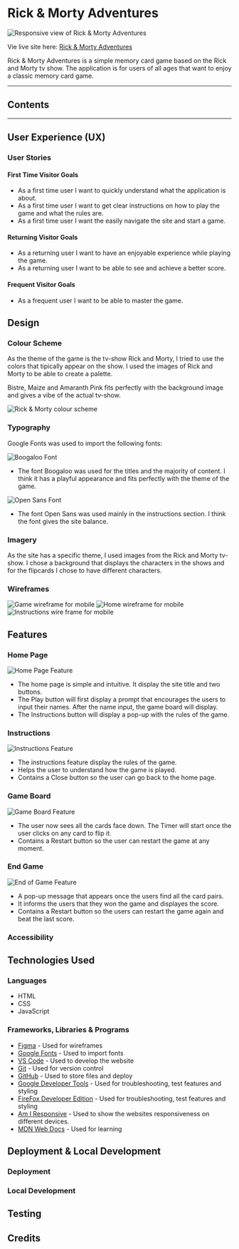 # Rick & Morty Adventures

![Responsive view of Rick & Morty Adventures](docs/am-i-responsive.png)

Vie live site here: [Rick & Morty Adventures](https://sorinpan.github.io/rick_morty-adventures/)

Rick & Morty Adventures is a simple memory card game based on the Rick and Morty tv show. The application is for users of all ages that want to enjoy a classic memory card game.

---

## Contents

---

## User Experience (UX)

### User Stories

#### First Time Visitor Goals

* As a first time user I want to quickly understand what the application is about.
* As a first time user I want to get clear instructions on how to play the game and what the rules are.
* As a first time user I want the easily navigate the site and start a game.

#### Returning Visitor Goals

* As a returning user I want to have an enjoyable experience while playing the game.
* As a returning user I want to be able to see and achieve a better score.

#### Frequent Visitor Goals

* As a frequent user I want to be able to master the game.

## Design

### Colour Scheme

As the theme of the game is the tv-show Rick and Morty, I tried to use the colors that tipically appear on the show. I used the images of Rick and Morty to be able to create a palette. 

Bistre, Maize and Amaranth Pink fits perfectly with the background image and gives a vibe of the actual tv-show.

![Rick & Morty colour scheme](docs/colour-scheme.png)

### Typography

Google Fonts was used to import the following fonts:

![Boogaloo Font](docs/font-boogaloo.png)

* The font Boogaloo was used for the titles and the majority of content. I think it has a playful appearance and fits perfectly with the theme of the game.

![Open Sans Font](docs/font-open-sans.png)

* The font Open Sans was used mainly in the instructions section. I think the font gives the site balance.

### Imagery

As the site has a specific theme, I used images from the Rick and Morty tv-show. I chose a background that displays the characters in the shows and for the flipcards I chose to have different characters. 

### Wireframes

![Game wireframe for mobile](docs/wireframes/game-wireframe.png)
![Home wireframe for mobile](docs/wireframes/home-wireframe.png)
![Instructions wire frame for mobile](docs/wireframes/instructions-wireframe.png)

## Features

### Home Page

![Home Page Feature](docs/features/home-page-feature.png)

* The home page is simple and intuitive. It display the site title and two buttons. 
* The Play button will first display a prompt that encourages the users to input their names. After the name input, the game board will display.
* The Instructions button will display a pop-up with the rules of the game.

### Instructions

![Instructions Feature](docs/features/instructions-feature.png)

* The instructions feature display the rules of the game.
* Helps the user to understand how the game is played.
* Contains a Close button so the user can go back to the home page.

### Game Board

![Game Board Feature](docs/features/game-board-feature.png)

* The user now sees all the cards face down. The Timer will start once the user clicks on any card to flip it.
* Contains a Restart button so the user can restart the game at any moment.

### End Game

![End of Game Feature](docs/features/end-game-feature.png)

* A pop-up message that appears once the users find all the card pairs.
* It informs the users that they won the game and displayes the score.
* Contains a Restart button so the users can restart the game again and beat the last score.

### Accessibility

## Technologies Used

### Languages

* HTML
* CSS
* JavaScript

### Frameworks, Libraries & Programs

* [Figma](https://www.figma.com) - Used for wireframes
* [Google Fonts](https://fonts.google.com) - Used to import fonts
* [VS Code](https://code.visualstudio.com) - Used to develop the website
* [Git](https://git-scm.com) - Used for version control
* [GitHub](https://github.com) - Used to store files and deploy
* [Google Developer Tools](https://developer.chrome.com/docs/) - Used for troubleshooting, test features and styling
* [FireFox Developer Edition](https://www.mozilla.org/en-US/firefox/developer/) - Used for troubleshooting, test features and styling
* [Am I Responsive](https://ui.dev/amiresponsive) - Used to show the websites responsiveness on different devices.
* [MDN Web Docs](https://developer.mozilla.org/en-US/docs/Web) - Used for learning

## Deployment & Local Development

### Deployment

### Local Development

## Testing

## Credits

